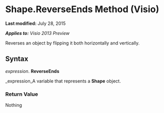 
# Shape.ReverseEnds Method (Visio)

 **Last modified:** July 28, 2015

 _**Applies to:** Visio 2013 Preview_

Reverses an object by flipping it both horizontally and vertically.


## Syntax

 _expression_. **ReverseEnds**

 _expression_A variable that represents a  **Shape** object.


### Return Value

Nothing

